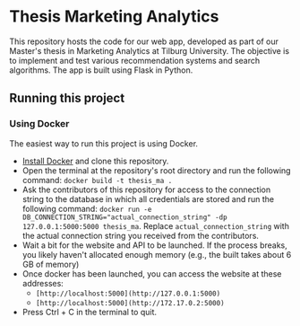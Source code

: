 # Thesis Marketing Analytics
This repository hosts the code for our web app, developed as part of our Master's thesis in Marketing Analytics at Tilburg University. The objective is to implement and test various recommendation systems and search algorithms. The app is built using Flask in Python.

## Running this project

### Using Docker

The easiest way to run this project is using Docker.

- [Install Docker](docs/install_docker.md) and clone this repository.
- Open the terminal at the repository's root directory and run the following command: `docker build -t thesis_ma .`
- Ask the contributors of this repository for access to the connection string to the database in which all credentials are stored and run the following command: `docker run -e DB_CONNECTION_STRING="actual_connection_string" -dp 127.0.0.1:5000:5000 thesis_ma`. Replace `actual_connection_string` with the actual connection string you received from the contributors.
- Wait a bit for the website and API to be launched. If the process breaks, you likely haven't allocated enough memory (e.g., the built takes about 6 GB of memory)
- Once docker has been launched, you can access the website at these addresses:
    - `[http://localhost:5000](http://127.0.0.1:5000)`
    - `[http://localhost:5000](http://172.17.0.2:5000)`
- Press Ctrl + C in the terminal to quit.
